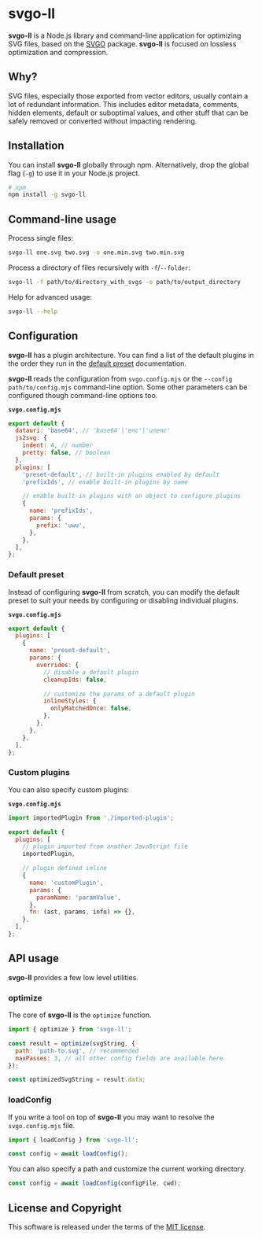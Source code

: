 # svgo-ll

**svgo-ll** is a Node.js library and command-line application for optimizing SVG files, based on the [SVGO](https://www.npmjs.com/package/svgo) package. **svgo-ll** is focused on lossless optimization and compression.

## Why?

SVG files, especially those exported from vector editors, usually contain a lot of redundant information. This includes editor metadata, comments, hidden elements, default or suboptimal values, and other stuff that can be safely removed or converted without impacting rendering.

## Installation

You can install **svgo-ll** globally through npm. Alternatively, drop the global flag (`-g`) to use it in your Node.js project.

```sh
# npm
npm install -g svgo-ll
```

## Command-line usage

Process single files:

```sh
svgo-ll one.svg two.svg -o one.min.svg two.min.svg
```

Process a directory of files recursively with `-f`/`--folder`:

```sh
svgo-ll -f path/to/directory_with_svgs -o path/to/output_directory
```

Help for advanced usage:

```sh
svgo-ll --help
```

## Configuration

**svgo-ll** has a plugin architecture. You can find a list of the default plugins in the order they run in the [default preset](https://github.com/svg-utils/svgo-ll/blob/main/docs/preset-default.md) documentation.

**svgo-ll** reads the configuration from `svgo.config.mjs` or the `--config path/to/config.mjs` command-line option. Some other parameters can be configured though command-line options too.

**`svgo.config.mjs`**

```js
export default {
  datauri: 'base64', // 'base64'|'enc'|'unenc'
  js2svg: {
    indent: 4, // number
    pretty: false, // boolean
  },
  plugins: [
    'preset-default', // built-in plugins enabled by default
    'prefixIds', // enable built-in plugins by name

    // enable built-in plugins with an object to configure plugins
    {
      name: 'prefixIds',
      params: {
        prefix: 'uwu',
      },
    },
  ],
};
```

### Default preset

Instead of configuring **svgo-ll** from scratch, you can modify the default preset to suit your needs by configuring or disabling individual plugins.

**`svgo.config.mjs`**

```js
export default {
  plugins: [
    {
      name: 'preset-default',
      params: {
        overrides: {
          // disable a default plugin
          cleanupIds: false,

          // customize the params of a default plugin
          inlineStyles: {
            onlyMatchedOnce: false,
          },
        },
      },
    },
  ],
};
```

### Custom plugins

You can also specify custom plugins:

**`svgo.config.mjs`**

```js
import importedPlugin from './imported-plugin';

export default {
  plugins: [
    // plugin imported from another JavaScript file
    importedPlugin,

    // plugin defined inline
    {
      name: 'customPlugin',
      params: {
        paramName: 'paramValue',
      },
      fn: (ast, params, info) => {},
    },
  ],
};
```

## API usage

**svgo-ll** provides a few low level utilities.

### optimize

The core of **svgo-ll** is the `optimize` function.

```js
import { optimize } from 'svgo-ll';

const result = optimize(svgString, {
  path: 'path-to.svg', // recommended
  maxPasses: 3, // all other config fields are available here
});

const optimizedSvgString = result.data;
```

### loadConfig

If you write a tool on top of **svgo-ll** you may want to resolve the `svgo.config.mjs` file.

```js
import { loadConfig } from 'svgo-ll';

const config = await loadConfig();
```

You can also specify a path and customize the current working directory.

```js
const config = await loadConfig(configFile, cwd);
```

## License and Copyright

This software is released under the terms of the [MIT license](https://github.com/svg-utils/svgo-ll/blob/main/LICENSE).
